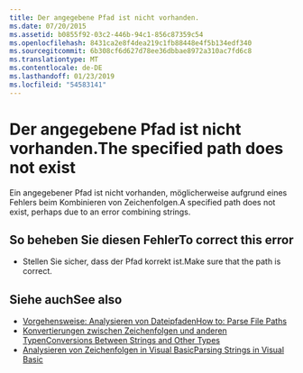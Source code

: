 ```yaml
---
title: Der angegebene Pfad ist nicht vorhanden.
ms.date: 07/20/2015
ms.assetid: b0855f92-03c2-446b-94c1-856c87359c54
ms.openlocfilehash: 8431ca2e8f4dea219c1fb88448e4f5b134edf340
ms.sourcegitcommit: 6b308cf6d627d78ee36dbbae8972a310ac7fd6c8
ms.translationtype: MT
ms.contentlocale: de-DE
ms.lasthandoff: 01/23/2019
ms.locfileid: "54583141"
---
```

# <a name="the-specified-path-does-not-exist"></a><span data-ttu-id="583a9-102">Der angegebene Pfad ist nicht vorhanden.</span><span class="sxs-lookup"><span data-stu-id="583a9-102">The specified path does not exist</span></span>
<span data-ttu-id="583a9-103">Ein angegebener Pfad ist nicht vorhanden, möglicherweise aufgrund eines Fehlers beim Kombinieren von Zeichenfolgen.</span><span class="sxs-lookup"><span data-stu-id="583a9-103">A specified path does not exist, perhaps due to an error combining strings.</span></span>  
  
## <a name="to-correct-this-error"></a><span data-ttu-id="583a9-104">So beheben Sie diesen Fehler</span><span class="sxs-lookup"><span data-stu-id="583a9-104">To correct this error</span></span>  
  
-   <span data-ttu-id="583a9-105">Stellen Sie sicher, dass der Pfad korrekt ist.</span><span class="sxs-lookup"><span data-stu-id="583a9-105">Make sure that the path is correct.</span></span>  
  
## <a name="see-also"></a><span data-ttu-id="583a9-106">Siehe auch</span><span class="sxs-lookup"><span data-stu-id="583a9-106">See also</span></span>
- [<span data-ttu-id="583a9-107">Vorgehensweise: Analysieren von Dateipfaden</span><span class="sxs-lookup"><span data-stu-id="583a9-107">How to: Parse File Paths</span></span>](../../visual-basic/developing-apps/programming/drives-directories-files/how-to-parse-file-paths.md)
- [<span data-ttu-id="583a9-108">Konvertierungen zwischen Zeichenfolgen und anderen Typen</span><span class="sxs-lookup"><span data-stu-id="583a9-108">Conversions Between Strings and Other Types</span></span>](../../visual-basic/programming-guide/language-features/data-types/conversions-between-strings-and-other-types.md)
- [<span data-ttu-id="583a9-109">Analysieren von Zeichenfolgen in Visual Basic</span><span class="sxs-lookup"><span data-stu-id="583a9-109">Parsing Strings in Visual Basic</span></span>](https://msdn.microsoft.com/library/927a4b26-5388-458c-85d8-aaf0851457e3)
